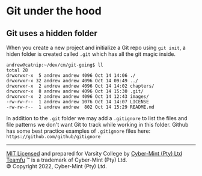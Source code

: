 # Git under the hood

## Git uses a hidden folder
When you create a new project and initialize a Git repo using `git init`, a hiden folder is created called `.git` which has all the git magic inside.

```
andrew@catnip:~/dev/cm/git-going$ ll
total 28
drwxrwxr-x  5 andrew andrew 4096 Oct 14 14:06 ./
drwxrwxr-x 32 andrew andrew 4096 Oct 14 09:49 ../
drwxrwxr-x  2 andrew andrew 4096 Oct 14 14:02 chapters/
drwxrwxr-x  8 andrew andrew 4096 Oct 14 15:30 .git/
drwxrwxr-x  2 andrew andrew 4096 Oct 14 12:43 images/
-rw-rw-r--  1 andrew andrew 1076 Oct 14 14:07 LICENSE
-rw-rw-r--  1 andrew andrew  802 Oct 14 15:29 README.md
```

In addition to the `.git` folder we may add a `.gitignore` to list the files and file patterns we don't want Git to track while working in this folder.  Github has some best practice examples of `.gitignore` files here: `https://github.com/github/gitignore`




---
[MIT Licensed](LICENSE) and prepared for Varsity College by [Cyber-Mint (Pty) Ltd](https://www.cyber-mint.com)<br>
[Teamfu](https://teamfu.tech) &trade; is a trademark of Cyber-Mint (Pty) Ltd.<br>
&copy; Copyright 2022, Cyber-Mint (Pty) Ltd.  